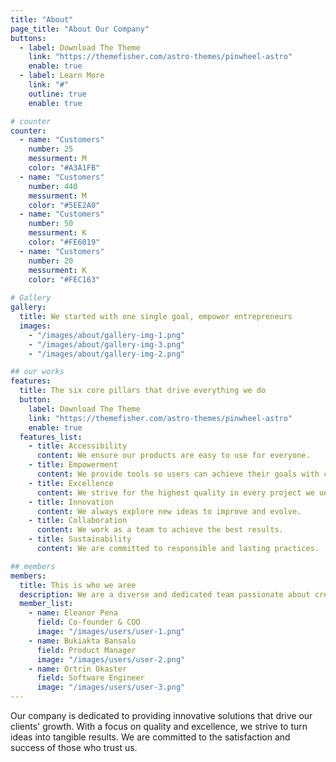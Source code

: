 ```yaml
---
title: "About"
page_title: "About Our Company"
buttons:
  - label: Download The Theme
    link: "https://themefisher.com/astro-themes/pinwheel-astro"
    enable: true
  - label: Learn More
    link: "#"
    outline: true
    enable: true

# counter
counter:
  - name: "Customers"
    number: 25
    messurment: M
    color: "#A3A1FB"
  - name: "Customers"
    number: 440
    messurment: M
    color: "#5EE2A0"
  - name: "Customers"
    number: 50
    messurment: K
    color: "#FE6019"
  - name: "Customers"
    number: 20
    messurment: K
    color: "#FEC163"
    
# Gallery
gallery:
  title: We started with one single goal, empower entrepreneurs
  images:
    - "/images/about/gallery-img-1.png"
    - "/images/about/gallery-img-3.png"
    - "/images/about/gallery-img-2.png"

## our works
features:
  title: The six core pillars that drive everything we do
  button:
    label: Download The Theme
    link: "https://themefisher.com/astro-themes/pinwheel-astro"
    enable: true
  features_list:
    - title: Accessibility
      content: We ensure our products are easy to use for everyone.
    - title: Empowerment
      content: We provide tools so users can achieve their goals with confidence.
    - title: Excellence
      content: We strive for the highest quality in every project we undertake.
    - title: Innovation
      content: We always explore new ideas to improve and evolve.
    - title: Collaboration
      content: We work as a team to achieve the best results.
    - title: Sustainability
      content: We are committed to responsible and lasting practices.

## members
members:
  title: This is who we aree
  description: We are a diverse and dedicated team passionate about creating solutions that make a difference.
  member_list:
    - name: Eleanor Pena
      field: Co-founder & COO
      image: "/images/users/user-1.png"
    - name: Bukiakta Bansalo
      field: Product Manager
      image: "/images/users/user-2.png"
    - name: Ortrin Okaster
      field: Software Engineer
      image: "/images/users/user-3.png"
---
```

Our company is dedicated to providing innovative solutions that drive our clients' growth. With a focus on quality and excellence, we strive to turn ideas into tangible results. We are committed to the satisfaction and success of those who trust us.
